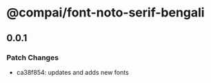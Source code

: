 # @compai/font-noto-serif-bengali

## 0.0.1
### Patch Changes

- ca38f854: updates and adds new fonts
